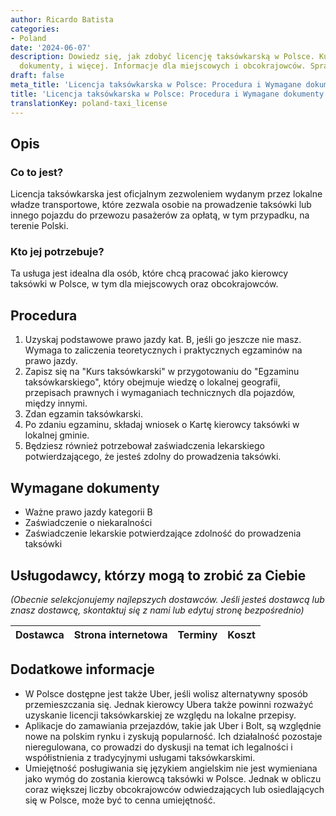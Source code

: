 ```yaml
---
author: Ricardo Batista
categories:
- Poland
date: '2024-06-07'
description: Dowiedz się, jak zdobyć licencję taksówkarską w Polsce. Kurs, egzamin,
  dokumenty, i więcej. Informacje dla miejscowych i obcokrajowców. Sprawdź teraz!
draft: false
meta_title: 'Licencja taksówkarska w Polsce: Procedura i Wymagane dokumenty'
title: 'Licencja taksówkarska w Polsce: Procedura i Wymagane dokumenty'
translationKey: poland-taxi_license
---
```



## Opis
### Co to jest?
Licencja taksówkarska jest oficjalnym zezwoleniem wydanym przez lokalne władze transportowe, które zezwala osobie na prowadzenie taksówki lub innego pojazdu do przewozu pasażerów za opłatą, w tym przypadku, na terenie Polski.

### Kto jej potrzebuje?
Ta usługa jest idealna dla osób, które chcą pracować jako kierowcy taksówki w Polsce, w tym dla miejscowych oraz obcokrajowców.

## Procedura
1. Uzyskaj podstawowe prawo jazdy kat. B, jeśli go jeszcze nie masz. Wymaga to zaliczenia teoretycznych i praktycznych egzaminów na prawo jazdy.
2. Zapisz się na "Kurs taksówkarski" w przygotowaniu do "Egzaminu taksówkarskiego", który obejmuje wiedzę o lokalnej geografii, przepisach prawnych i wymaganiach technicznych dla pojazdów, między innymi.
3. Zdan egzamin taksówkarski.
4. Po zdaniu egzaminu, składaj wniosek o Kartę kierowcy taksówki w lokalnej gminie.
5. Będziesz również potrzebował zaświadczenia lekarskiego potwierdzającego, że jesteś zdolny do prowadzenia taksówki.

## Wymagane dokumenty
- Ważne prawo jazdy kategorii B
- Zaświadczenie o niekaralności
- Zaświadczenie lekarskie potwierdzające zdolność do prowadzenia taksówki

## Usługodawcy, którzy mogą to zrobić za Ciebie

_(Obecnie selekcjonujemy najlepszych dostawców. Jeśli jesteś dostawcą lub znasz dostawcę, skontaktuj się z nami lub edytuj stronę bezpośrednio)_

| Dostawca        |     Strona internetowa  |     Terminy     |       Koszt      |
| --------------- | --------------- |  :-------------: | :-------------: |

## Dodatkowe informacje
- W Polsce dostępne jest także Uber, jeśli wolisz alternatywny sposób przemieszczania się. Jednak kierowcy Ubera także powinni rozważyć uzyskanie licencji taksówkarskiej ze względu na lokalne przepisy.
- Aplikacje do zamawiania przejazdów, takie jak Uber i Bolt, są względnie nowe na polskim rynku i zyskują popularność. Ich działalność pozostaje nieregulowana, co prowadzi do dyskusji na temat ich legalności i współistnienia z tradycyjnymi usługami taksówkarskimi.
- Umiejętność posługiwania się językiem angielskim nie jest wymieniana jako wymóg do zostania kierowcą taksówki w Polsce. Jednak w obliczu coraz większej liczby obcokrajowców odwiedzających lub osiedlających się w Polsce, może być to cenna umiejętność.